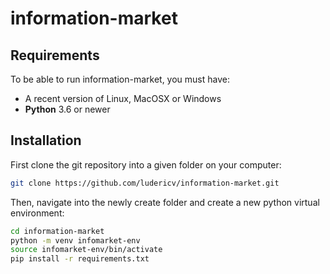 # information-market
## Requirements
To be able to run information-market, you must have:
- A recent version of Linux, MacOSX or Windows
- **Python** 3.6 or newer
## Installation
First clone the git repository into a given folder on your computer:
```bash
git clone https://github.com/ludericv/information-market.git
```
Then, navigate into the newly create folder and create a new python virtual environment:
```bash
cd information-market
python -m venv infomarket-env
source infomarket-env/bin/activate
pip install -r requirements.txt
```
